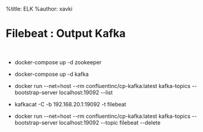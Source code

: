 %title: ELK
%author: xavki


# Filebeat : Output Kafka

<br>

- docker-compose up -d zookeeper
- docker-compose up -d kafka

- docker run --net=host --rm confluentinc/cp-kafka:latest kafka-topics --bootstrap-server localhost:19092 --list

- kafkacat -C -b 192.168.20.1:19092 -t filebeat

- docker run --net=host --rm confluentinc/cp-kafka:latest kafka-topics --bootstrap-server localhost:19092 --topic filebeat --delete
